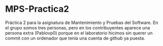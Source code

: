 # MPS-Practica2
Práctica 2 para la asignatura de Mantenimiento y Pruebas del Software.
En el grupo somos tres personas, pero en los contribuyentes aparece una persona extra (Pablovp0) porque en el laboratorio hicimos sin querer un commit con un ordenador que tenía una cuenta de github ya puesta.
